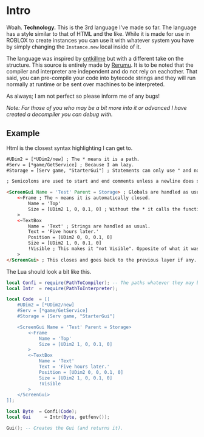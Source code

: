 # Intro

Woah. **Technology.**
This is the 3rd language I've made so far.
The language has a style similar to that of HTML and the like.
While it is made for use in ROBLOX to create instances you can use it with whatever system you have by simply changing the `Instance.new` local inside of it.

The language was inspired by [cntkillme](https://www.roblox.com/users/294568/profile) but with a different take on the structure.
This source is entirely made by [Rerumu](https://www.roblox.com/users/70540486/profile).
It is to be noted that the compiler and interpreter are independent and do not rely on eachother. That said, you can pre-compile your code into bytecode strings and they will run normally at runtime or be sent over machines to be interpreted.

As always; I am not perfect so please inform me of any bugs!

*Note: For those of you who may be a bit more into it or advanced I have created a decompiler you can debug with.*

## Example
Html is the closest syntax highlighting I can get to.

```Html
#UDim2 = [*UDim2/new] ; The * means it is a path.
#Serv = [*game/GetService] ; Because I am lazy.
#Storage = [Serv game, "StarterGui"] ; Statements can only use " and no ' for strings.

; Semicolons are used to start and end comments unless a newline does so.

<ScreenGui Name = 'Test' Parent = Storage> ; Globals are handled as usual.
	<~Frame ; The ~ means it is automatically closed.
		Name = 'Top'
		Size = [UDim2 1, 0, 0.1, 0] ; Without the * it calls the function with the args given.
	>
	<~TextBox
		Name = 'Text' ; Strings are handled as usual.
		Text = 'Five hours later.'
		Position = [UDim2 0, 0, 0.1, 0]
		Size = [UDim2 1, 0, 0.1, 0]
		!Visible ; This makes it "not Visible". Opposite of what it was.
	>
</ScreenGui> ; This closes and goes back to the previous layer if any.
```

The Lua should look a bit like this.

```Lua
local Confi	= require(PathToCompiler); -- The paths whatever they may be.
local Intr	= require(PathToInterpreter);

local Code	= [[
	#UDim2 = [*UDim2/new]
	#Serv = [*game/GetService]
	#Storage = [Serv game, "StarterGui"]

	<ScreenGui Name = 'Test' Parent = Storage>
		<~Frame
			Name = 'Top'
			Size = [UDim2 1, 0, 0.1, 0]
		>
		<~TextBox
			Name = 'Text'
			Text = 'Five hours later.'
			Position = [UDim2 0, 0, 0.1, 0]
			Size = [UDim2 1, 0, 0.1, 0]
			!Visible
		>
	</ScreenGui>
]];

local Byte	= Confi(Code);
local Gui	  = Intr(Byte, getfenv());

Gui(); -- Creates the Gui (and returns it).
```
